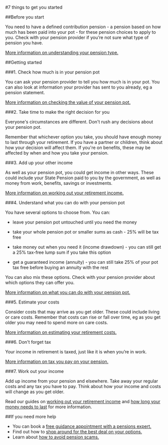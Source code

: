 #7 things to get you started

##Before you start

You need to have a defined contribution pension - a pension based on how much has been paid into your pot - for these pension choices to apply to you. Check with your pension provider if you’re not sure what type of pension you have.

[More information on understanding your pension type.](/know-your-pension-type)

##Getting started

###1. Check how much is in your pension pot

You can ask your pension provider to tell you how much is in your pot. You can also look at information your provider has sent to you already, eg a pension statement.

[More information on checking the value of your pension pot.](/pension-pot-value)


###2. Take time to make the right decision for you

Everyone's circumstances are different. Don't rush any decisions about your pension pot.

Remember that whichever option you take, you should have enough money to last through your retirement. If you have a partner or children, think about how your decision will affect them. If you're on benefits, these may be affected by when and how you take your pension.


###3. Add up your other income

As well as your pension pot, you could get income in other ways. These could include your State Pension paid to you by the government, as well as money from work, benefits, savings or investments.

[More information on working out your retirement income.](/calculate-your-retirement-income)


###4. Understand what you can do with your pension pot


You have several options to choose from. You can:

- leave your pension pot untouched until you need the money

- take your whole pension pot or smaller sums as cash - 25% will be tax free

- take money out when you need it (income drawdown) - you can still get a 25% tax-free lump sum if you take this option

- get a guaranteed income (annuity) - you can still take 25% of your pot tax free before buying an annuity with the rest

You can also mix these options. Check with your pension provider about which options they can offer you.

[More information on what you can do with your pension pot.](/what-you-can-do-with-your-pension-pot#mix-your-pension-options)


###5. Estimate your costs


Consider costs that may arrive as you get older. These could include living or care costs. Remember that costs can rise or fall over time, eg as you get older you may need to spend more on care costs.

[More information on estimating your retirement costs.](/calculate-your-retirement-income)


###6. Don't forget tax


Your income in retirement is taxed, just like it is when you’re in work.

[More information on tax you pay on your pension.](/tax-you-pay-on-your-pension)


###7. Work out your income


Add up income from your pension and elsewhere. Take away your regular costs and any tax you have to pay. Think about how your income and costs will change as you get older.


Read our guides on [working out your retirement income](/calculate-your-retirement-income) and [how long your money needs to last](/how-long-your-money-needs-to-last) for more information.


##If you need more help


- You can book a [free guidance appointment with a pensions expert.](/book-a-free-appointment)
- Find out how to [shop around for the best deal on your options.](/shopping-around-for-the-best-deal)
- Learn about [how to avoid pension scams.](/avoid-pension-scams)
